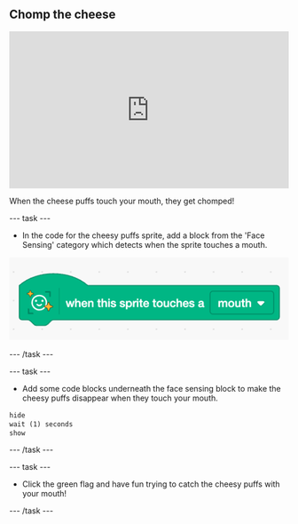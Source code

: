 ## Chomp the cheese


<html>
  <div style="position: relative; overflow: hidden; padding-top: 56.25%;">
    <iframe style="position: absolute; top: 0; left: 0; right: 0; width: 100%; height: 100%; border: none;" src="https://www.youtube.com/embed/FK11fKJ_q-s?rel=0&cc_load_policy=1" allowfullscreen allow="accelerometer; autoplay; clipboard-write; encrypted-media; gyroscope; picture-in-picture; web-share"></iframe>
  </div>
</html>

When the cheese puffs touch your mouth, they get chomped! 

--- task ---

+ In the code for the cheesy puffs sprite, add a block from the 'Face Sensing' category which detects when the sprite touches a mouth. 

![A green face sensing block for 'when this sprite touches mouth'](images/touches-mouth.png)

--- /task ---

--- task ---

+ Add some code blocks underneath the face sensing block to make the cheesy puffs disappear when they touch your mouth.

```blocks3
hide
wait (1) seconds
show
```
--- /task ---

--- task ---

+ Click the green flag and have fun trying to catch the cheesy puffs with your mouth!

--- /task ---

